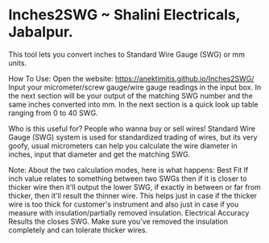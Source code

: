 # Inches2SWG ~ Shalini Electricals, Jabalpur.
This tool lets you convert inches to Standard Wire Gauge (SWG) or mm units.

How To Use:
  Open the website: https://anektimitis.github.io/Inches2SWG/
  Input your micrometer/screw gauge/wire gauge readings in the input box.
  In the next section will be your output of the matching SWG number and the same inches converted into mm.
  In the next section is a quick look up table ranging from 0 to 40 SWG.

Who is this useful for?
  People who wanna buy or sell wires!
  Standard Wire Gauge (SWG) system is used for standardized trading of wires, but its very goofy, usual micrometers can help you calculate the wire diameter in inches, input that diameter and get the matching SWG.

Note:
  About the two calculation modes, here is what happens:
    Best Fit 
      If inch value relates to something between two SWGs then if it is closer to thicker wire then it'll output the lower SWG, if exactly in between or far from thicker, then it'll result the thinner wire.
        This helps just in case if the thicker wire is too thick for customer's instrument and also just in case if you measure with insulation/partially removed insulation.
    Electrical Accuracy
      Results the closes SWG. Make sure you've removed the insulation completely and can tolerate thicker wires.
